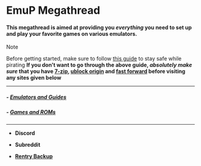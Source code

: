 # EmuP Megathread

 ####  This megathread is aimed at providing you *everything* you need to set up and play your favorite games on various emulators. 

> [!NOTE]
> Before getting started, make sure to follow [this guide](https://rentry.org/128bbtips) to stay safe while pirating
    **If you don't want to go through the above guide, *absolutely make sure* that you have [7-zip](https://www.7-zip.org/), [ublock origin](https://ublockorigin.com/) and [fast forward](https://fastforward.team/) before visiting any sites given below**
***

##### - [Emulators and Guides](https://github.com/Abd-007/EmuP-Megathread/blob/main/Emu.md)

##### - [Games and ROMs](https://github.com/Abd-007/EmuP-Megathread/blob/main/Games.md)


***

- **Discord**

- **Subreddit**

- [**Rentry Backup**](https://rentry.org/emupmega)
